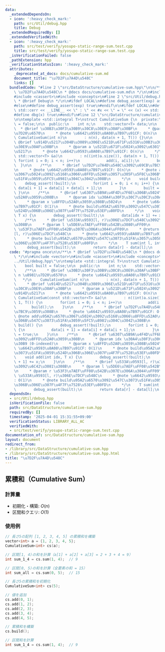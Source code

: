 ```yaml
---
data:
  _extendedDependsOn:
  - icon: ':heavy_check_mark:'
    path: src/Util/debug.hpp
    title: Debug
  _extendedRequiredBy: []
  _extendedVerifiedWith:
  - icon: ':heavy_check_mark:'
    path: src/test/verify/yosupo-static-range-sum.test.cpp
    title: src/test/verify/yosupo-static-range-sum.test.cpp
  _isVerificationFailed: false
  _pathExtension: hpp
  _verificationStatusIcon: ':heavy_check_mark:'
  attributes:
    _deprecated_at_docs: docs/cumulative-sum.md
    document_title: "\u7D2F\u7A4D\u548C"
    links: []
  bundledCode: "#line 2 \"src/DataStructure/cumulative-sum.hpp\"\n\n/**\n * @brief\
    \ \u7D2F\u7A4D\u548C\n * @docs docs/cumulative-sum.md\n */\n\n#include <vector>\n\
    #include <cassert>\n#include <concepts>\n#line 2 \"src/Util/debug.hpp\"\n\n/**\n\
    \ * @brief Debug\n */\n\n#ifdef LOCAL\n#define debug_assert(exp) assert(exp)\n\
    #else\n#define debug_assert(exp) true\n#endif\n\n#ifdef LOCAL\n#define dbg(x)\
    \ std::cerr << __LINE__ << \" : \" << #x << \" = \" << (x) << std::endl\n#else\n\
    #define dbg(x) true\n#endif\n#line 12 \"src/DataStructure/cumulative-sum.hpp\"\
    \n\ntemplate <std::integral T>\nstruct CumulativeSum {\n  private:\n    bool built\
    \ = false;\n\n  public:\n    int n;\n    std::vector<T> data;\n\n    /**\n   \
    \  * @brief \u30B3\u30F3\u30B9\u30C8\u30E9\u30AF\u30BF\n     * @param n \u8981\
    \u7D20\u6570\n     * @note \u6642\u9593\u8A08\u7B97\u91CF: O(n)\n     */\n   \
    \ CumulativeSum(int n)\n        : n(n), data(n + 1, T()) {}\n\n    /**\n     *\
    \ @brief \u914D\u5217\u304B\u3089\u306E\u521D\u671F\u5316\u30B3\u30F3\u30B9\u30C8\
    \u30E9\u30AF\u30BF\n     * @param a \u521D\u671F\u5024\u3092\u6301\u3064\u914D\
    \u5217\n     * @note \u6642\u9593\u8A08\u7B97\u91CF: O(n)\n     */\n    CumulativeSum(const\
    \ std::vector<T> &a)\n        : n((int)a.size()), data(n + 1, T()) {\n       \
    \ for(int i = 0; i < n; i++)\n            add(i, a[i]);\n        build();\n  \
    \  }\n\n    /**\n     * @brief \u7D2F\u7A4D\u548C\u3092\u69CB\u7BC9\u3059\u308B\
    \n     * @note \u6642\u9593\u8A08\u7B97\u91CF: O(n)\n     * @note add\u95A2\u6570\
    \u3067\u5024\u3092\u5168\u3066\u8FFD\u52A0\u3057\u305F\u5F8C\u306B\u547C\u3073\
    \u51FA\u3059\u5FC5\u8981\u304C\u3042\u308B\n     */\n    void build() {\n    \
    \    debug_assert(!built);\n        for(int i = 0; i < n; i++) {\n           \
    \ data[i + 1] = data[i] + data[i + 1];\n        }\n        built = true;\n   \
    \ }\n\n    /**\n     * @brief \u6307\u5B9A\u4F4D\u7F6E\u306B\u5024\u3092\u8FFD\
    \u52A0\u3059\u308B\n     * @param idx \u30A4\u30F3\u30C7\u30C3\u30AF\u30B9 (0-indexed)\n\
    \     * @param x \u8FFD\u52A0\u3059\u308B\u5024\n     * @note \u6642\u9593\u8A08\
    \u7B97\u91CF: O(1)\n     * @note build\u95A2\u6570\u3092\u547C\u3073\u51FA\u3059\
    \u524D\u306B\u306E\u307F\u4F7F\u7528\u53EF\u80FD\n     */\n    void add(int idx,\
    \ T x) {\n        debug_assert(!built);\n        data[idx + 1] += x;\n    }\n\n\
    \    /**\n     * @brief \u533A\u9593[l, r)\u306E\u7DCF\u548C\u3092\u6C42\u3081\
    \u308B\n     * @param l \u5DE6\u7AEF\uFF08\u542B\u3080\uFF09\n     * @param r\
    \ \u53F3\u7AEF\uFF08\u542B\u307E\u306A\u3044\uFF09\n     * @return \u533A\u9593\
    [l, r)\u306E\u7DCF\u548C\n     * @note \u6642\u9593\u8A08\u7B97\u91CF: O(1)\n\
    \     * @note build\u95A2\u6570\u3092\u547C\u3073\u51FA\u3057\u305F\u5F8C\u306B\
    \u306E\u307F\u4F7F\u7528\u53EF\u80FD\n     */\n    T sum(int l, int r) {\n   \
    \     debug_assert(built);\n        return data[r] - data[l];\n    }\n};\n"
  code: "#pragma once\n\n/**\n * @brief \u7D2F\u7A4D\u548C\n * @docs docs/cumulative-sum.md\n\
    \ */\n\n#include <vector>\n#include <cassert>\n#include <concepts>\n#include \"\
    ../Util/debug.hpp\"\n\ntemplate <std::integral T>\nstruct CumulativeSum {\n  private:\n\
    \    bool built = false;\n\n  public:\n    int n;\n    std::vector<T> data;\n\n\
    \    /**\n     * @brief \u30B3\u30F3\u30B9\u30C8\u30E9\u30AF\u30BF\n     * @param\
    \ n \u8981\u7D20\u6570\n     * @note \u6642\u9593\u8A08\u7B97\u91CF: O(n)\n  \
    \   */\n    CumulativeSum(int n)\n        : n(n), data(n + 1, T()) {}\n\n    /**\n\
    \     * @brief \u914D\u5217\u304B\u3089\u306E\u521D\u671F\u5316\u30B3\u30F3\u30B9\
    \u30C8\u30E9\u30AF\u30BF\n     * @param a \u521D\u671F\u5024\u3092\u6301\u3064\
    \u914D\u5217\n     * @note \u6642\u9593\u8A08\u7B97\u91CF: O(n)\n     */\n   \
    \ CumulativeSum(const std::vector<T> &a)\n        : n((int)a.size()), data(n +\
    \ 1, T()) {\n        for(int i = 0; i < n; i++)\n            add(i, a[i]);\n \
    \       build();\n    }\n\n    /**\n     * @brief \u7D2F\u7A4D\u548C\u3092\u69CB\
    \u7BC9\u3059\u308B\n     * @note \u6642\u9593\u8A08\u7B97\u91CF: O(n)\n     *\
    \ @note add\u95A2\u6570\u3067\u5024\u3092\u5168\u3066\u8FFD\u52A0\u3057\u305F\u5F8C\
    \u306B\u547C\u3073\u51FA\u3059\u5FC5\u8981\u304C\u3042\u308B\n     */\n    void\
    \ build() {\n        debug_assert(!built);\n        for(int i = 0; i < n; i++)\
    \ {\n            data[i + 1] = data[i] + data[i + 1];\n        }\n        built\
    \ = true;\n    }\n\n    /**\n     * @brief \u6307\u5B9A\u4F4D\u7F6E\u306B\u5024\
    \u3092\u8FFD\u52A0\u3059\u308B\n     * @param idx \u30A4\u30F3\u30C7\u30C3\u30AF\
    \u30B9 (0-indexed)\n     * @param x \u8FFD\u52A0\u3059\u308B\u5024\n     * @note\
    \ \u6642\u9593\u8A08\u7B97\u91CF: O(1)\n     * @note build\u95A2\u6570\u3092\u547C\
    \u3073\u51FA\u3059\u524D\u306B\u306E\u307F\u4F7F\u7528\u53EF\u80FD\n     */\n\
    \    void add(int idx, T x) {\n        debug_assert(!built);\n        data[idx\
    \ + 1] += x;\n    }\n\n    /**\n     * @brief \u533A\u9593[l, r)\u306E\u7DCF\u548C\
    \u3092\u6C42\u3081\u308B\n     * @param l \u5DE6\u7AEF\uFF08\u542B\u3080\uFF09\
    \n     * @param r \u53F3\u7AEF\uFF08\u542B\u307E\u306A\u3044\uFF09\n     * @return\
    \ \u533A\u9593[l, r)\u306E\u7DCF\u548C\n     * @note \u6642\u9593\u8A08\u7B97\u91CF\
    : O(1)\n     * @note build\u95A2\u6570\u3092\u547C\u3073\u51FA\u3057\u305F\u5F8C\
    \u306B\u306E\u307F\u4F7F\u7528\u53EF\u80FD\n     */\n    T sum(int l, int r) {\n\
    \        debug_assert(built);\n        return data[r] - data[l];\n    }\n};"
  dependsOn:
  - src/Util/debug.hpp
  isVerificationFile: false
  path: src/DataStructure/cumulative-sum.hpp
  requiredBy: []
  timestamp: '2025-04-01 15:31:55+09:00'
  verificationStatus: LIBRARY_ALL_AC
  verifiedWith:
  - src/test/verify/yosupo-static-range-sum.test.cpp
documentation_of: src/DataStructure/cumulative-sum.hpp
layout: document
redirect_from:
- /library/src/DataStructure/cumulative-sum.hpp
- /library/src/DataStructure/cumulative-sum.hpp.html
title: "\u7D2F\u7A4D\u548C"
---
```

## 累積和（Cumulative Sum）

### 計算量

- 初期化・構築: $O(n)$
- 区間和クエリ: $O(1)$

### 使用例

```cpp
// 長さ5の配列 [1, 2, 3, 4, 5] の累積和を構築
vector<int> a = {1, 2, 3, 4, 5};
CumulativeSum<int> cs(a);

// 区間[1, 4)の和を計算（a[1] + a[2] + a[3] = 2 + 3 + 4 = 9）
int sum_1_4 = cs.sum(1, 4);  // 9

// 区間[0, 5)の和を計算（全要素の和 = 15）
int sum_all = cs.sum(0, 5);  // 15
```


```cpp
// 長さ5の累積和を初期化
CumulativeSum<int> cs(5);

// 値を追加
cs.add(0, 1);
cs.add(1, 2);
cs.add(2, 3);
cs.add(3, 4);
cs.add(4, 5);

// 累積和を構築
cs.build();

// 区間和を計算
int sum_1_4 = cs.sum(1, 4);  // 9
```